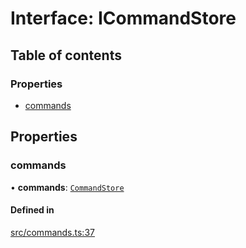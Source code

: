 # Interface: ICommandStore

## Table of contents

### Properties

- [commands](../wiki/ICommandStore#commands)

## Properties

### commands

• **commands**: [`CommandStore`](../wiki/CommandStore)

#### Defined in

[src/commands.ts:37](https://github.com/FFGFlash/ffg-discord-framework/blob/6bcfb53/src/commands.ts#L37)
